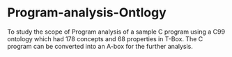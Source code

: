 # Program-analysis-Ontlogy

To study the scope of Program analysis of a sample C program 
using a C99 ontology which had 178 concepts and 68 properties in T-Box. 
The C program can be converted into an A-box for the further analysis.
